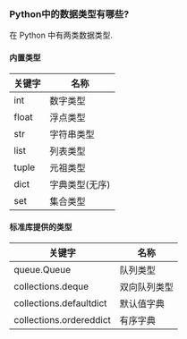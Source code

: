 ### Python中的数据类型有哪些?
在 Python 中有两类数据类型.
#### 内置类型

|关键字|名称|
|---|---|  
| int  |  数字类型 |
|float| 浮点类型 | 
|str|字符串类型|
|list|列表类型|
|tuple|元祖类型|
|dict|字典类型(无序)|
|set|集合类型|

#### 标准库提供的类型

|关键字|名称| 
|---|---|
|queue.Queue|队列类型|
|collections.deque|双向队列类型|
|collections.defaultdict|默认值字典|
|collections.ordereddict|有序字典|
